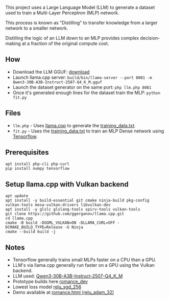 This project uses a Large Language Model (LLM) to generate a dataset used to train a Multi-Layer Perceptron (MLP) network.

This process is known as "Distilling" to transfer knowledge from a larger network to a smaller network.

Distilling the logic of an LLM down to an MLP provides complex decision-making at a fraction of the original compute cost.

## How
- Download the LLM GGUF: [download](https://huggingface.co/lmstudio-community/Qwen3-30B-A3B-Instruct-2507-GGUF/blob/main/Qwen3-30B-A3B-Instruct-2507-Q4_K_M.gguf)
- Launch llama.cpp server: `build/bin/llama-server --port 8081 -m Qwen3-30B-A3B-Instruct-2507-Q4_K_M.gguf`
- Launch the dataset generator on the same port: `php llm.php 8081`
- Once it's generated enough lines for the dataset train the MLP: `python fit.py`

## Files
- `llm.php` - Uses [llama.cpp](https://github.com/ggml-org/llama.cpp) to generate the [training_data.txt](training_data.txt).
- `fit.py` - Uses the [training_data.txt](training_data.txt) to train an MLP Dense network using [Tensorflow](https://www.tensorflow.org/).

## Prerequisites
```
apt install php-cli php-curl
pip install numpy tensorflow
```

## Setup llama.cpp with Vulkan backend
```
apt update
apt install -y build-essential git cmake ninja-build pkg-config vulkan-tools mesa-vulkan-drivers libvulkan-dev
apt install -y glslc glslang-tools spirv-tools vulkan-tools
git clone https://github.com/ggerganov/llama.cpp.git
cd llama.cpp
cmake -B build -DGGML_VULKAN=ON -DLLAMA_CURL=OFF -DCMAKE_BUILD_TYPE=Release -G Ninja
cmake --build build -j
```

## Notes
- Tensorflow generally trains small MLPs faster on a CPU than a GPU.
- LLM's via llama.cpp generally run faster on a GPU using the Vulkan backend.
- LLM used: [Qwen3-30B-A3B-Instruct-2507-Q4_K_M](https://huggingface.co/lmstudio-community/Qwen3-30B-A3B-Instruct-2507-GGUF)
- Prototype builds here [romance_dev](https://colinrizzman.github.io/romance_dev/)
- Lowest loss model [relu_sgd_256](https://colinrizzman.github.io/romance_dev/relu_sgd_256.html)
- Demo available at [romance.html (relu_adam_32)](https://colinrizzman.github.io/romance)
